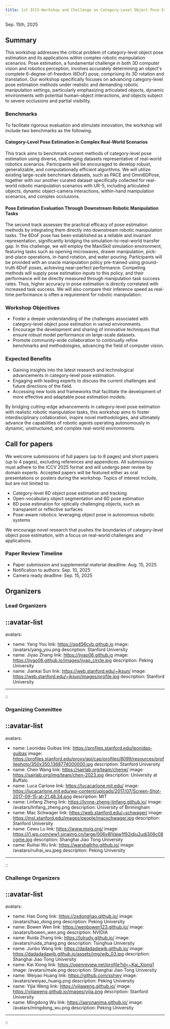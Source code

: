 ```yaml
---
title: 1st ICCV Workshop and Challenge on Category-Level Object Pose Estimation in the Wild
---
```


<p class="text-center">
  Sep. 15th, 2025
</p>

## Summary

This workshop addresses the critical problem of category-level object pose estimation and its applications within complex robotic manipulation scenarios. Pose estimation, a fundamental challenge in both 3D computer vision and robotics perception, involves accurately determining an object's complete 6-degree-of-freedom (6DoF) pose, comprising its 3D rotation and translation. Our workshop specifically focuses on advancing category-level pose estimation methods under realistic and demanding robotic manipulation settings, particularly emphasizing articulated objects, dynamic environments with potential human-object interactions, and objects subject to severe occlusions and partial visibility.

### Benchmarks

To facilitate rigorous evaluation and stimulate innovation, the workshop will include two benchmarks as the following.

#### Category-Level Pose Estimation in Complex Real-World Scenarios

This track aims to benchmark current methods of category-level pose estimation using diverse, challenging datasets representative of real-world robotics scenarios. Participants will be encouraged to develop robust, generalizable, and computationally efficient algorithms. We will utilize existing large-scale benchmark datasets, such as PACE and Omni6DPose, together with our another curated dataset specifically collected for real-world robotic manipulation scenarios with UR-5, including articulated objects, dynamic object-camera interactions, within-hand manipulation scenarios, and complex occlusions.

#### Pose Estimation Evaluation Through Downstream Robotic Manipulation Tasks

The second track assesses the practical efficacy of pose estimation methods by integrating them directly into downstream robotic manipulation tasks. The 6DoF pose has been established as a reliable and invariant representation, significantly bridging the simulation-to-real-world transfer gap. In this challenge, we will employ the ManiSkill simulation environment, featuring tasks such as opening microwaves, drawer manipulation, pick-and-place operations, in-hand rotation, and water pouring. Participants will be provided with an oracle manipulation policy pre-trained using ground-truth 6DoF poses, achieving near-perfect performance. Competing methods will supply pose estimation inputs to this policy, and their performance will be directly measured through manipulation task success rates. Thus, higher accuracy in pose estimation is directly correlated with increased task success. We will also compare their inference speed as real-time performance is often a requirement for robotic manipulation.

### Workshop Objectives

- Foster a deeper understanding of the challenges associated with category-level object pose estimation in varied environments.
- Encourage the development and sharing of innovative techniques that ensure robust model performance on large-scale datasets.
- Promote community-wide collaboration to continually refine benchmarks and methodologies, advancing the field of computer vision.

### Expected Benefits

- Gaining insights into the latest research and technological advancements in category-level pose estimation.
- Engaging with leading experts to discuss the current challenges and future directions of the field.
- Accessing new tools and frameworks that facilitate the development of more effective and adaptable pose estimation models.

By bridging cutting-edge advancements in category-level pose estimation with realistic robotic manipulation tasks, this workshop aims to foster interdisciplinary collaboration, inspire novel methodologies, and ultimately advance the capabilities of robotic agents operating autonomously in dynamic, unstructured, and complex real-world environments.

<!-- ![Example image (place image in public folder)](/img/teaser-min.png) -->

## Call for papers

We welcome submissions of full papers (up to 8 pages) and short papers (up to 4 pages), excluding references and appendices. All submissions must adhere to the ICCV 2025 format and will undergo peer review by domain experts. Accepted papers will be featured either as oral presentations or posters during the workshop. Topics of interest include, but are not limited to:

- Category-level 6D object pose estimation and tracking
- Open-vocabulary object segmentation and 6D pose estimation
- 6D pose estimation for optically challenging objects, such as transparent or reflective surfaces
- Pose-aware robotics: leveraging object pose in autonomous robotic systems

We encourage novel research that pushes the boundaries of category-level object pose estimation, with a focus on real-world challenges and applications.

### Paper Review Timeline

- Paper submission and supplemental material deadline: Aug. 15, 2025
- Notification to authors: Sep. 10, 2025
- Camera ready deadline: Sep. 15, 2025

## Organizers

### Lead Organizers

::avatar-list
---
avatars:
  - name: Yang You
    link: https://qq456cvb.github.io
    image: /avatars/yang_you.png
    description: Stanford University
  - name: Jiyao Zhang
    link: https://jiyao06.github.io
    image: https://jiyao06.github.io/images/jiyao_circle.jpg
    description: Peking University
  - name: Jiankai Sun
    link: https://web.stanford.edu/~jksun/
    image: https://web.stanford.edu/~jksun/images/profile.jpg
    description: Stanford University
---
::

### Organizing Committee

::avatar-list
---
avatars:
  - name: Leonidas Guibas
    link: https://profiles.stanford.edu/leonidas-guibas
    image: https://profiles.stanford.edu/proxy/api/cap/profiles/8099/resources/profilephoto/350x350.1368774000000.jpg
    description: Stanford University
  - name: Chen Wang
    link: https://sairlab.org/team/chenw/
    image: https://sairlab.org/img/team/chen-2023.jpg
    description: University at Buffalo
  - name: Luca Carlone
    link: https://lucacarlone.mit.edu/
    image: https://lucacarlone.mit.edu/wp-content/uploads/2017/07/Screen-Shot-2017-09-15-at-21.48.34.png
    description: MIT
  - name: Linfang Zheng
    link: https://lynne-zheng-linfang.github.io/
    image: /avatars/linfang_zheng.png
    description: University of Birmingham
  - name: Mac Schwager
    link: https://web.stanford.edu/~schwager/
    image: https://msl.stanford.edu/images/people/macschwager.jpg
    description: Stanford University
  - name: Cewu Lu
    link: https://www.mvig.org/
    image: https://i1.wp.com/ww1.sinaimg.cn/large/006y8lVajw1f92jdiu2udj308c08cgme.jpg
    description: Shanghai Jiao Tong University
  - name: Ruihai Wu
    link: https://warshallrho.github.io/
    image: /avatars/ruihai_wu.jpeg
    description: Peking University
---
::

### Challenge Organizers

::avatar-list
---
avatars:
  - name: Hao Dong
    link: https://zsdonghao.github.io/
    image: /avatars/hao_dong.png
    description: Peking University
  - name: Bowen Wen
    link: https://wenbowen123.github.io/
    image: /avatars/bowen_wen.png
    description: NVIDIA
  - name: Ruida Zhang
    link: https://lolrudy.github.io/
    image: /avatars/ruida_zhang.png
    description: Tsinghua University
  - name: Junbo Wang
    link: https://dadadadawjb.github.io/
    image: https://dadadadawjb.github.io/assets/img/wjb_03.jpg
    description: Shanghai Jiao Tong University
  - name: Kai Xiong
    link: https://openreview.net/profile?id=~Kai_Xiong1
    image: /avatars/male.png
    description: Shanghai Jiao Tong University
  - name: Weiyao Huang
    link: https://github.com/sshwy
    image: /avatars/weiyao_huang.png
    description: Peking University
  - name: Yijia Weng
    link: https://yijiaweng.github.io/
    image: https://yijiaweng.github.io/images/yijia.png
    description: Stanford University
  - name: Mingdong Wu
    link: https://aaronanima.github.io/
    image: /avatars/mingdong_wu.png
    description: Peking University
---
::
